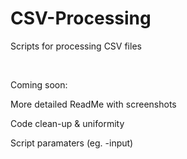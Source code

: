 # CSV-Processing
Scripts for processing CSV files

&nbsp;

Coming soon:

More detailed ReadMe with screenshots

Code clean-up & uniformity

Script paramaters (eg. -input)

